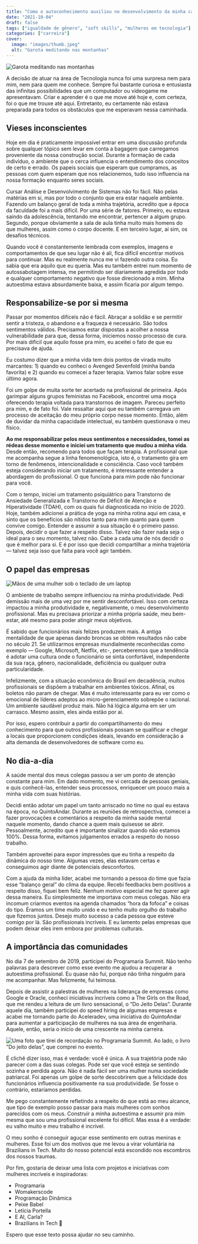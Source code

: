 ```yaml
---
title: "Como o autoconhecimento auxiliou no desenvolvimento da minha carreira"
date: "2021-10-04"
draft: false
tags: ["igualdade de gênero", "soft skills", "mulheres em tecnologia"]
categories: ["carreira"]
cover:
  image: "images/thumb.jpeg"
  alt: "Garota meditando nas montanhas"
---
```

![Garota meditando nas montanhas](images/thumb.jpeg)

A decisão de atuar na área de Tecnologia nunca foi uma surpresa nem para mim, nem para quem me conhece. Sempre fui bastante curiosa e entusiasta das infinitas possibilidades que um computador ou videogame me apresentavam. Criar e aprender é o que me move até hoje e, com certeza, foi o que me trouxe até aqui. Entretanto, eu certamente não estava preparada para todos os obstáculos que me esperavam nessa caminhada.

## Vieses inconscientes

Hoje em dia é praticamente impossível entrar em uma discussão profunda sobre qualquer tópico sem levar em conta a bagagem que carregamos proveniente da nossa construção social. Durante a formação de cada indivíduo, o ambiente que o cerca influencia o entendimento dos conceitos de certo e errado. Os papeis sociais que esperam que cumpramos, as pessoas com quem esperam que nos relacionemos, tudo isso influencia na nossa formação enquanto seres sociais.

Cursar Análise e Desenvolvimento de Sistemas não foi fácil. Não pelas matérias em si, mas por todo o conjunto que era estar naquele ambiente. Fazendo um balanço geral de toda a minha trajetória, acredito que a época da faculdade foi a mais difícil. Por uma série de fatores. Primeiro, eu estava saindo da adolescência, tentando me encontrar, pertencer a algum grupo. Segundo, porque obviamente a sala de aula tinha muito mais homens do que mulheres, assim como o corpo docente. E em terceiro lugar, aí sim, os desafios técnicos.

Quando você é constantemente lembrada com exemplos, imagens e comportamentos de que seu lugar não é ali, fica difícil encontrar motivos para continuar. Mas eu realmente nunca me vi fazendo outra coisa. Eu sabia que era aquilo que eu queria. Mas eu também entrei num momento de autossabotagem intensa, me permitindo ser diariamente agredida por todo e qualquer comportamento negativo que fosse direcionado a mim. Minha autoestima estava absurdamente baixa, e assim ficaria por algum tempo.

## Responsabilize-se por si mesma

Passar por momentos difíceis não é fácil. Abraçar a solidão e se permitir sentir a tristeza, o abandono e a fraqueza é necessário. São todos sentimentos válidos. Precisamos estar dispostas a acolher a nossa vulnerabilidade para que, dessa forma, iniciemos nosso processo de cura. Por mais difícil que aquilo fosse pra mim, eu aceitei o fato de que eu precisava de ajuda.

Eu costumo dizer que a minha vida tem dois pontos de virada muito marcantes: 1) quando eu conheci o Avenged Sevenfold (minha banda favorita) e 2) quando eu comecei a fazer terapia. Vamos falar sobre esse último agora.

Foi um golpe de muita sorte ter acertado na profissional de primeira. Após garimpar alguns grupos feministas no Facebook, encontrei uma moça oferecendo terapia voltada para transtornos de imagem. Pareceu perfeito pra mim, e de fato foi. Vale ressaltar aqui que eu também carregava um processo de aceitação do meu próprio corpo nesse momento. Então, além de duvidar da minha capacidade intelectual, eu também questionava o meu físico.

**Ao me responsabilizar pelos meus sentimentos e necessidades, tomei as rédeas desse momento e iniciei um tratamento que mudou a minha vida**. Desde então, recomendo para todos que façam terapia. A profissional que me acompanha segue a linha fenomenológica, isto é, o tratamento gira em torno de fenômenos, intencionalidade e consciência. Caso você também esteja considerando iniciar um tratamento, é interessante entender a abordagem do profissional. O que funciona para mim pode não funcionar para você.

Com o tempo, iniciei um tratamento psiquiátrico para Transtorno de Ansiedade Generalizada e Transtorno de Déficit de Atenção e Hiperatividade (TDAH), com os quais fui diagnosticada no início de 2020. Hoje, também adicionei a prática de yoga na minha rotina aqui em casa, e sinto que os benefícios são nítidos tanto para mim quanto para quem convive comigo.
Entender e assumir a sua situação é o primeiro passo. Depois, decidir o que fazer a respeito disso. Talvez não fazer nada seja o ideal para o seu momento, talvez não. Cabe a cada uma de nós decidir o que é melhor para si. E é por isso que decidi compartilhar a minha trajetória — talvez seja isso que falta para você agir também.


## O papel das empresas

![Mãos de uma mulher sob o teclado de um laptop](images/img1.jpeg)

O ambiente de trabalho sempre influenciou na minha produtividade. Pedi demissão mais de uma vez por me sentir desconfortável. Isso com certeza impactou a minha produtividade e, negativamente, o meu desenvolvimento profissional. Mas eu precisava priorizar a minha própria saúde, meu bem-estar, até mesmo para poder atingir meus objetivos.

É sabido que funcionários mais felizes produzem mais. A antiga mentalidade de que apenas dando broncas se obtém resultados não cabe no século 21. Se utilizarmos empresas mundialmente reconhecidas como exemplo — Google, Microsoft, Netflix, etc-, perceberemos que a tendência é adotar uma cultura onde o funcionário se sinta confortável, independente da sua raça, gênero, nacionalidade, deficiência ou qualquer outra particularidade.

Infelizmente, com a situação econômica do Brasil em decadência, muitos profissionais se dispõem a trabalhar em ambientes tóxicos. Afinal, os boletos não param de chegar. Mas é muito interessante para eu ver como o emocional de líderes adeptos ao micro-gerenciamento sobrepõe o racional. Um ambiente saudável produz mais. Não há lógica alguma em ser um carrasco. Mesmo assim, eles ainda estão por aí.

Por isso, espero contribuir a partir do compartilhamento do meu conhecimento para que outros profissionais possam se qualificar e chegar a locais que proporcionem condições ideais, levando em consideração a alta demanda de desenvolvedores de software como eu.

## No dia-a-dia

A saúde mental dos meus colegas passou a ser um ponto de atenção constante para mim. Em dado momento, me vi cercada de pessoas geniais, e quis conhecê-las, entender seus processos, enriquecer um pouco mais a minha vida com suas histórias.

Decidi então adotar um papel um tanto arriscado no time no qual eu estava na época, no QuintoAndar. Durante as reuniões de retrospectiva, comecei a fazer provocações e comentários a respeito da minha saúde mental naquele momento, dando chance a quem mais quisesse se abrir. Pessoalmente, acredito que é importante sinalizar quando não estamos 100%. Dessa forma, evitamos julgamentos errados a respeito do nosso trabalho.

Também aproveitei para expor impressões que eu tinha a respeito da dinâmica do nosso time. Algumas vezes, elas estavam certas e conseguimos agir diante de potenciais desconfortos.

Com a ajuda da minha líder, acabei me tornando a pessoa do time que fazia esse “balanço geral” do clima da equipe. Recebi feedbacks bem positivos a respeito disso, fiquei bem feliz. Nenhum motivo especial me fez querer agir dessa maneira. Eu simplesmente me importava com meus colegas. Não era incomum criarmos eventos na agenda chamados “hora da fofoca” e coisas do tipo. Éramos um time muito unido e eu tenho muito orgulho do trabalho que fizemos juntos. Desejo muito sucesso a cada pessoa que esteve comigo por lá. São profissionais incríveis. E eu lamento pelas empresas que podem deixar eles irem embora por problemas culturais.

## A importância das comunidades

No dia 7 de setembro de 2019, participei do Programaria Summit. Não tenho palavras para descrever como esse evento me ajudou a recuperar a autoestima profissional. Eu quase não fui, porque não tinha ninguém para me acompanhar. Mas felizmente, fui teimosa.

Depois de assistir a palestras de mulheres na liderança de empresas como Google e Oracle, conheci iniciativas incríveis como a The Girls on the Road, que me rendeu a leitura de um livro sensacional, o “Do Jeito Delas”. Durante aquele dia, também participei do speed hiring de algumas empresas e acabei me tornando parte do Aceleradev, uma iniciativa do QuintoAndar para aumentar a participação de mulheres na sua área de engenharia. Aquele, então, seria o início de uma crescente na minha carreira.

![Uma foto que tirei de recordação no Programaria Summit. Ao lado, o livro “Do jeito delas”, que comprei no evento.](images/img2.jpeg)

É clichê dizer isso, mas é verdade: você é única. A sua trajetória pode não parecer com a das suas colegas. Pode ser que você esteja se sentindo sozinha e perdida agora. Não é nada fácil ser uma mulher numa sociedade patriarcal. Foi apenas um golpe de sorte descobrirem que a felicidade dos funcionários influencia positivamente na sua produtividade. Se fosse o contrário, estaríamos perdidas.

Me pego constantemente refletindo a respeito do que está ao meu alcance, que tipo de exemplo posso passar para mais mulheres com sonhos parecidos com os meus. Construir a minha autoestima e assumir pra mim mesma que sou uma profissional excelente foi difícil. Mas essa é a verdade: eu valho muito e meu trabalho é incrível.

O meu sonho é conseguir aguçar esse sentimento em outras meninas e mulheres. Esse foi um dos motivos que me levou a virar voluntária na Brazilians in Tech. Muito do nosso potencial está escondido nos escombros dos nossos traumas.

Por fim, gostaria de deixar uma lista com projetos e iniciativas com mulheres incríveis e inspiradoras:

- Programaria
- Womakerscode
- Programação Dinâmica
- Peixe Babel
- Letícia Portella
- E AI, Carla?
- Brazilians in Tech 💜

Espero que esse texto possa ajudar no seu caminho.